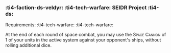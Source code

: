 ### :ti4-faction-ds-veldyr: :ti4-tech-warfare: **SEIDR Project** :ti4-ds:

Requirements: :ti4-tech-warfare: :ti4-tech-warfare:

At the end of each round of space combat, you may use the <span style="font-variant:small-caps;">Space Cannon</span> of 1 of your units in the active system against your opponent's ships, without rolling additional dice.
